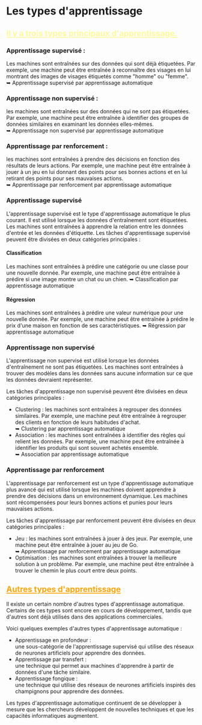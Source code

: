 # **Les types d'apprentissage**

## <span style="text-decoration:underline; color:#fff999">Il y a trois types principaux d'apprentissage.</span>

### Apprentissage supervisé :
Les machines sont entraînées sur des données qui sont déjà étiquetées. Par exemple, une machine peut être entraînée à reconnaître des visages en lui montrant des images de visages étiquetés comme "homme" ou "femme".  
➥ Apprentissage supervisé par apprentissage automatique

### Apprentissage non supervisé : 
les machines sont entraînées sur des données qui ne sont pas étiquetées. Par exemple, une machine peut être entraînée à identifier des groupes de données similaires en examinant les données elles-mêmes.  
➥ Apprentissage non supervisé par apprentissage automatique

### Apprentissage par renforcement :
les machines sont entraînées à prendre des décisions en fonction des résultats de leurs actions. Par exemple, une machine peut être entraînée à jouer à un jeu en lui donnant des points pour ses bonnes actions et en lui retirant des points pour ses mauvaises actions.  
➥ Apprentissage par renforcement par apprentissage automatique

### Apprentissage supervisé
L'apprentissage supervisé est le type d'apprentissage automatique le plus courant. Il est utilisé lorsque les données d'entraînement sont étiquetées. Les machines sont entraînées à apprendre la relation entre les données d'entrée et les données d'étiquette.
Les tâches d'apprentissage supervisé peuvent être divisées en deux catégories principales :

#### Classification  
Les machines sont entraînées à prédire une catégorie ou une classe pour une nouvelle donnée. Par exemple, une machine peut être entraînée à prédire si une image montre un chat ou un chien.
➥ Classification par apprentissage automatique

#### Régression  
Les machines sont entraînées à prédire une valeur numérique pour une nouvelle donnée. Par exemple, une machine peut être entraînée à prédire le prix d'une maison en fonction de ses caractéristiques.
➥ Régression par apprentissage automatique

### Apprentissage non supervisé
L'apprentissage non supervisé est utilisé lorsque les données d'entraînement ne sont pas étiquetées. Les machines sont entraînées à trouver des modèles dans les données sans aucune information sur ce que les données devraient représenter.

Les tâches d'apprentissage non supervisé peuvent être divisées en deux catégories principales :
* Clustering : les machines sont entraînées à regrouper des données similaires. Par exemple, une machine peut être entraînée à regrouper des clients en fonction de leurs habitudes d'achat.  
➥ Clustering par apprentissage automatique
* Association : les machines sont entraînées à identifier des règles qui relient les données. Par exemple, une machine peut être entraînée à identifier les produits qui sont souvent achetés ensemble.  
➥ Association par apprentissage automatique

### Apprentissage par renforcement
L'apprentissage par renforcement est un type d'apprentissage automatique plus avancé qui est utilisé lorsque les machines doivent apprendre à prendre des décisions dans un environnement dynamique. Les machines sont récompensées pour leurs bonnes actions et punies pour leurs mauvaises actions.

Les tâches d'apprentissage par renforcement peuvent être divisées en deux catégories principales :
* Jeu : les machines sont entraînées à jouer à des jeux. Par exemple, une machine peut être entraînée à jouer au jeu de Go.  
➥ Apprentissage par renforcement par apprentissage automatique
* Optimisation : les machines sont entraînées à trouver la meilleure solution à un problème. Par exemple, une machine peut être entraînée à trouver le chemin le plus court entre deux points.

<h2><span style="text-decoration:underline; color:orange">Autres types d'apprentissage</span></h2>

Il existe un certain nombre d'autres types d'apprentissage automatique. Certains de ces types sont encore en cours de développement, tandis que d'autres sont déjà utilisés dans des applications commerciales.  

Voici quelques exemples d'autres types d'apprentissage automatique :  
* Apprentissage en profondeur :  
une sous-catégorie de l'apprentissage supervisé qui utilise des réseaux de neurones artificiels pour apprendre des données.  
* Apprentissage par transfert :  
une technique qui permet aux machines d'apprendre à partir de données d'une tâche similaire.  
* Apprentissage fongique :  
une technique qui utilise des réseaux de neurones artificiels inspirés des champignons pour apprendre des données.  

Les types d'apprentissage automatique continuent de se développer à mesure que les chercheurs développent de nouvelles techniques et que les capacités informatiques augmentent.
